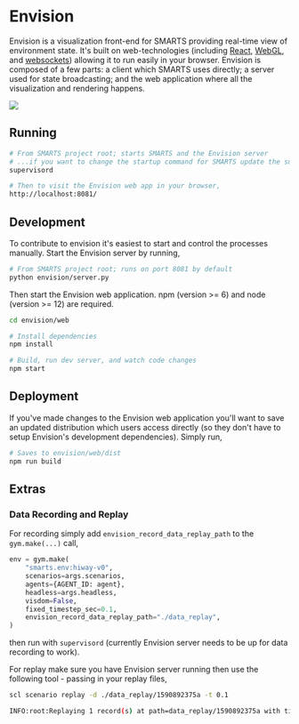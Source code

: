 # Envision

Envision is a visualization front-end for SMARTS providing real-time view of environment state. It's built on web-technologies (including [React](https://reactjs.org/), [WebGL](https://www.khronos.org/webgl/), and [websockets](https://developer.mozilla.org/en-US/docs/Web/API/WebSockets_API)) allowing it to run easily in your browser. Envision is composed of a few parts: a client which SMARTS uses directly; a server used for state broadcasting; and the web application where all the visualization and rendering happens.

![](../docs/_static/smarts_envision.gif)

## Running

```bash
# From SMARTS project root; starts SMARTS and the Envision server
# ...if you want to change the startup command for SMARTS update the supervisord.conf file
supervisord

# Then to visit the Envision web app in your browser,
http://localhost:8081/
```

## Development

To contribute to envision it's easiest to start and control the processes manually. Start the Envision server by running,

```bash
# From SMARTS project root; runs on port 8081 by default
python envision/server.py
```

Then start the Envision web application. npm (version >= 6) and node (version >= 12) are required.

```bash
cd envision/web

# Install dependencies
npm install

# Build, run dev server, and watch code changes
npm start
```

## Deployment

If you've made changes to the Envision web application you'll want to save an updated distribution which users access directly (so they don't have to setup Envision's development dependencies). Simply run,

```bash
# Saves to envision/web/dist
npm run build
```

## Extras

### Data Recording and Replay

For recording simply add `envision_record_data_replay_path` to the `gym.make(...)` call,

```python
env = gym.make(
    "smarts.env:hiway-v0",
    scenarios=args.scenarios,
    agents={AGENT_ID: agent},
    headless=args.headless,
    visdom=False,
    fixed_timestep_sec=0.1,
    envision_record_data_replay_path="./data_replay",
)
```

then run with `supervisord` (currently Envision server needs to be up for data recording to work).

For replay make sure you have Envision server running then use the following tool - passing in your replay files,

```bash
scl scenario replay -d ./data_replay/1590892375a -t 0.1

INFO:root:Replaying 1 record(s) at path=data_replay/1590892375a with timestep=0.1s
```
